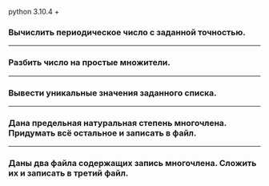 python 3.10.4 +
### Вычислить периодическое число с заданной точностью.  
---
### Разбить число на простые множители.  
---
### Вывести уникальные значения заданного списка.
---
### Дана предельная натуральная степень многочлена. Придумать всё остальное и записать в файл.  
---
### Даны два файла содержащих запись многочлена. Сложить их и записать в третий файл.  